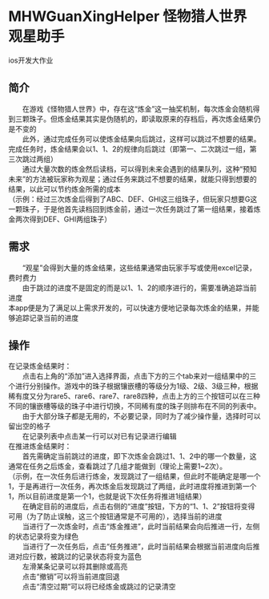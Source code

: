# MHWGuanXingHelper 怪物猎人世界观星助手
 ios开发大作业
## 简介
　　在游戏《怪物猎人世界》中，存在这“炼金”这一抽奖机制，每次炼金会随机得到三颗珠子。但炼金结果其实是伪随机的，即读取原来的存档后，再次炼金结果仍是不变的  
　　此外，通过完成任务可以使炼金结果向后跳过，这样可以跳过不想要的结果。完成任务时，炼金结果会以1、1、2的规律向后跳过（即第一、二次跳过一组，第三次跳过两组）  
　　通过大量次数的炼金然后读档，可以得到未来会遇到的结果队列，这种“预知未来”的方法被玩家称为观星；通过任务来跳过不想要的结果，就能只得到想要的结果，以此可以节约炼金所需的成本  
（示例：经过三次炼金后得到了ABC、DEF、GHI这三组珠子，但玩家只想要G这一颗珠子，于是他首先读档回到炼金前，通过一次任务跳过了第一组结果，接着炼金两次得到DEF、GHI两组珠子）  
## 需求  
　　“观星”会得到大量的炼金结果，这些结果通常由玩家手写或使用excel记录，费时费力  
  　　由于跳过的进度不是固定的而是以1、1、2的顺序进行的，需要准确追踪当前进度  
    本app便是为了满足以上需求开发的，可以快速方便地记录每次炼金的结果，并能够追踪记录当前的进度  
## 操作
在记录炼金结果时：  
　　点击右上角的“添加”进入选择界面，点击下方的三个tab来对一组结果中的三个进行分别操作。游戏中的珠子根据镶嵌槽的等级分为1级、2级、3级三种，根据稀有度又分为rare5、rare6、rare7、rare8四种，点击上方的三个按钮可以在三种不同的镶嵌槽等级的珠子中进行切换，不同稀有度的珠子则排布在不同的列表中。 
　　由于大部分珠子都是无用的，不必要记录，同时为了减少操作量，选择时可以留出空的格子  
　　在记录列表中点击某一行可以对已有记录进行编辑  
在推进炼金结果时：  
　　首先需确定当前跳过的进度，即下次炼金会跳过1、1、2中的哪一个数量，这通常在任务之后炼金，查看跳过了几组才能做到（理论上需要1~2次）。  
（示例，在一次任务后进行炼金，发现跳过了一组结果，但此时不能确定是哪一个1，于是再进行一次任务，再次炼金后发现跳过了两组，此时进度将推进到第一个1，所以目前进度是第一个1，也就是说下次任务将推进1组结果）  
　　在确定目前的进度后，点击右侧的“进度”按钮，下方的“1、1、2”按钮将变得可用（为了防止误触，这三个按钮通常是不可用的），选择当前的进度  
　　当进行了一次炼金时，点击“炼金推进”，此时当前结果会向后推进一行，左侧的状态记录将变为绿色  
　　当进行了一次任务后，点击“任务推进”，此时当前结果会根据当前进度向后推进对应行数，被跳过的记录状态将变为蓝色  
　　左滑某条记录可以将其删除或高亮  
　　点击“撤销”可以将当前进度回退  
　　点击“清空过期”可以将已经炼金或跳过的记录清空
    
